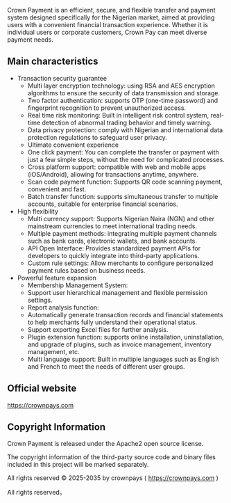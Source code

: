 Crown Payment is an efficient, secure, and flexible transfer and payment system designed specifically for the Nigerian market, aimed at providing users with a convenient financial transaction experience. Whether it is individual users or corporate customers, Crown Pay can meet diverse payment needs.


## Main characteristics

* Transaction security guarantee
    * Multi layer encryption technology: using RSA and AES encryption algorithms to ensure the security of data transmission and storage.
    * Two factor authentication: supports OTP (one-time password) and fingerprint recognition to prevent unauthorized access.
    * Real time risk monitoring: Built in intelligent risk control system, real-time detection of abnormal trading behavior and timely warning.
    * Data privacy protection: comply with Nigerian and international data protection regulations to safeguard user privacy.
    * Ultimate convenient experience
    * One click payment: You can complete the transfer or payment with just a few simple steps, without the need for complicated processes.
    * Cross platform support: compatible with web and mobile apps (iOS/Android), allowing for transactions anytime, anywhere.
    * Scan code payment function: Supports QR code scanning payment, convenient and fast.
    * Batch transfer function: supports simultaneous transfer to multiple accounts, suitable for enterprise financial scenarios.
* High flexibility
    * Multi currency support: Supports Nigerian Naira (NGN) and other mainstream currencies to meet international trading needs.
    * Multiple payment methods: integrating multiple payment channels such as bank cards, electronic wallets, and bank accounts.
    * API Open Interface: Provides standardized payment APIs for developers to quickly integrate into third-party applications.
    * Custom rule settings: Allow merchants to configure personalized payment rules based on business needs.
* Powerful feature expansion
    * Membership Management System:
    * Support user hierarchical management and flexible permission settings.
    * Report analysis function:
    * Automatically generate transaction records and financial statements to help merchants fully understand their operational status.
    * Support exporting Excel files for further analysis.
    * Plugin extension function: supports online installation, uninstallation, and upgrade of plugins, such as invoice management, inventory management, etc.
    * Multi language support: Built in multiple languages such as English and French to meet the needs of different user groups.

## Official website

https://crownpays.com


## Copyright Information

Crown Payment is released under the Apache2 open source license.

The copyright information of the third-party source code and binary files included in this project will be marked separately.

All rights reserved ©  2025-2035 by crownpays ( https://crownpays.com )

All rights reserved。
